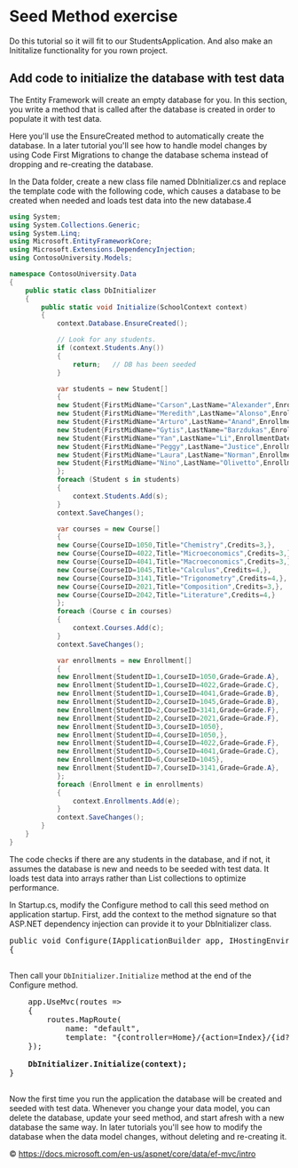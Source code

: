 # Seed Method exercise
Do this tutorial so it will fit to our StudentsApplication. And also make an Inititalize functionality for you rown project.

## Add code to initialize the database with test data    

The Entity Framework will create an empty database for you. In this section, you write a method that is called after the database is created in order to populate it with test data.

Here you'll use the EnsureCreated method to automatically create the database. In a later tutorial you'll see how to handle model changes by using Code First Migrations to change the database schema instead of dropping and re-creating the database.

In the Data folder, create a new class file named DbInitializer.cs and replace the template code with the following code, which causes a database to be created when needed and loads test data into the new database.4

````C#  
using System;
using System.Collections.Generic;
using System.Linq;
using Microsoft.EntityFrameworkCore;
using Microsoft.Extensions.DependencyInjection;
using ContosoUniversity.Models;

namespace ContosoUniversity.Data
{
    public static class DbInitializer
    {
        public static void Initialize(SchoolContext context)
        {
            context.Database.EnsureCreated();

            // Look for any students.
            if (context.Students.Any())
            {
                return;   // DB has been seeded
            }

            var students = new Student[]
            {
            new Student{FirstMidName="Carson",LastName="Alexander",EnrollmentDate=DateTime.Parse("2005-09-01")},
            new Student{FirstMidName="Meredith",LastName="Alonso",EnrollmentDate=DateTime.Parse("2002-09-01")},
            new Student{FirstMidName="Arturo",LastName="Anand",EnrollmentDate=DateTime.Parse("2003-09-01")},
            new Student{FirstMidName="Gytis",LastName="Barzdukas",EnrollmentDate=DateTime.Parse("2002-09-01")},
            new Student{FirstMidName="Yan",LastName="Li",EnrollmentDate=DateTime.Parse("2002-09-01")},
            new Student{FirstMidName="Peggy",LastName="Justice",EnrollmentDate=DateTime.Parse("2001-09-01")},
            new Student{FirstMidName="Laura",LastName="Norman",EnrollmentDate=DateTime.Parse("2003-09-01")},
            new Student{FirstMidName="Nino",LastName="Olivetto",EnrollmentDate=DateTime.Parse("2005-09-01")}
            };
            foreach (Student s in students)
            {
                context.Students.Add(s);
            }
            context.SaveChanges();

            var courses = new Course[]
            {
            new Course{CourseID=1050,Title="Chemistry",Credits=3,},
            new Course{CourseID=4022,Title="Microeconomics",Credits=3,},
            new Course{CourseID=4041,Title="Macroeconomics",Credits=3,},
            new Course{CourseID=1045,Title="Calculus",Credits=4,},
            new Course{CourseID=3141,Title="Trigonometry",Credits=4,},
            new Course{CourseID=2021,Title="Composition",Credits=3,},
            new Course{CourseID=2042,Title="Literature",Credits=4,}
            };
            foreach (Course c in courses)
            {
                context.Courses.Add(c);
            }
            context.SaveChanges();

            var enrollments = new Enrollment[]
            {
            new Enrollment{StudentID=1,CourseID=1050,Grade=Grade.A},
            new Enrollment{StudentID=1,CourseID=4022,Grade=Grade.C},
            new Enrollment{StudentID=1,CourseID=4041,Grade=Grade.B},
            new Enrollment{StudentID=2,CourseID=1045,Grade=Grade.B},
            new Enrollment{StudentID=2,CourseID=3141,Grade=Grade.F},
            new Enrollment{StudentID=2,CourseID=2021,Grade=Grade.F},
            new Enrollment{StudentID=3,CourseID=1050},
            new Enrollment{StudentID=4,CourseID=1050,},
            new Enrollment{StudentID=4,CourseID=4022,Grade=Grade.F},
            new Enrollment{StudentID=5,CourseID=4041,Grade=Grade.C},
            new Enrollment{StudentID=6,CourseID=1045},
            new Enrollment{StudentID=7,CourseID=3141,Grade=Grade.A},
            };
            foreach (Enrollment e in enrollments)
            {
                context.Enrollments.Add(e);
            }
            context.SaveChanges();
        }
    }
}

```` 

The code checks if there are any students in the database, and if not, it assumes the database is new and needs to be seeded with test data. It loads test data into arrays rather than List<T> collections to optimize performance.

In Startup.cs, modify the Configure method to call this seed method on application startup. First, add the context to the method signature so that ASP.NET dependency injection can provide it to your DbInitializer class.

<pre>
public void Configure(IApplicationBuilder app, IHostingEnvironment env, <b>SchoolContext context</b>)
{
   
</pre> 

Then call your ````DbInitializer.Initialize```` method at the end of the Configure method.

<pre>
    app.UseMvc(routes =>
    {
        routes.MapRoute(
            name: "default",
            template: "{controller=Home}/{action=Index}/{id?}");
    });

    <b>DbInitializer.Initialize(context);</b>
}

</pre>
Now the first time you run the application the database will be created and seeded with test data. Whenever you change your data model, you can delete the database, update your seed method, and start afresh with a new database the same way. In later tutorials you'll see how to modify the database when the data model changes, without deleting and re-creating it.



&copy; https://docs.microsoft.com/en-us/aspnet/core/data/ef-mvc/intro

